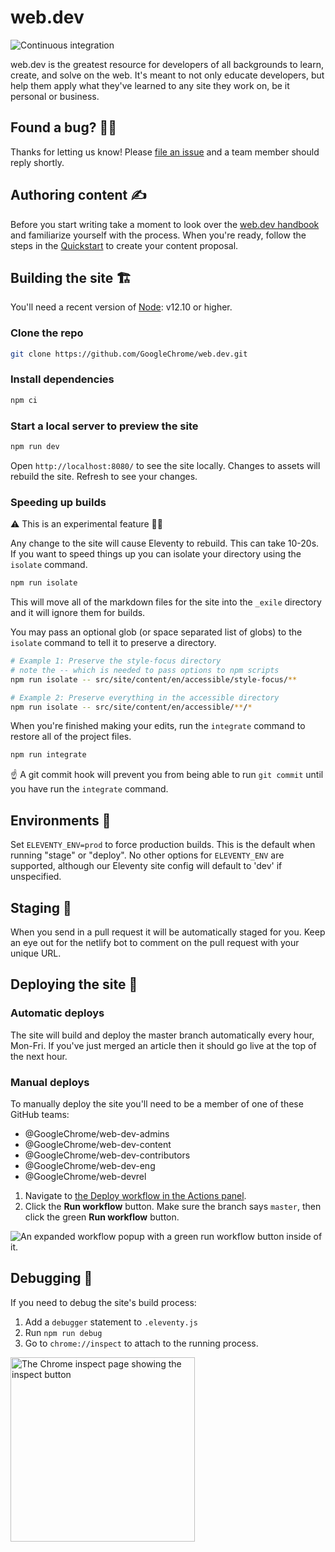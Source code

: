 # web.dev

![Continuous integration](https://github.com/GoogleChrome/web.dev/workflows/Continuous%20integration/badge.svg)

web.dev is the greatest resource for developers of all backgrounds to learn,
create, and solve on the web. It's meant to not only educate developers, but
help them apply what they've learned to any site they work on, be it personal or
business.

## Found a bug? 👷‍♀️

Thanks for letting us know! Please [file an issue](https://github.com/GoogleChrome/web.dev/issues/new?assignees=&labels=bug&template=bug_report.md&title=) and a team member should reply shortly.

## Authoring content ✍️

Before you start writing take a moment to look over the [web.dev
handbook](https://web.dev/handbook) and familiarize yourself with the process.
When you're ready, follow the steps in the
[Quickstart](https://web.dev/handbook/quick-start/) to create your content
proposal.

## Building the site 🏗

You'll need a recent version of [Node](https://nodejs.org/): v12.10 or higher.

### Clone the repo

```bash
git clone https://github.com/GoogleChrome/web.dev.git
```

### Install dependencies

```bash
npm ci
```

### Start a local server to preview the site

```bash
npm run dev
```

Open `http://localhost:8080/` to see the site locally. Changes to assets will
rebuild the site. Refresh to see your changes.

### Speeding up builds

⚠️ This is an experimental feature 🧪🔬

Any change to the site will cause Eleventy to rebuild. This can take 10-20s. If
you want to speed things up you can isolate your directory using the `isolate`
command.

```bash
npm run isolate
```

This will move all of the markdown files for the site into the `_exile`
directory and it will ignore them for builds.

You may pass an optional glob (or space separated list of globs) to the
`isolate` command to tell it to preserve a directory.

```bash
# Example 1: Preserve the style-focus directory
# note the -- which is needed to pass options to npm scripts
npm run isolate -- src/site/content/en/accessible/style-focus/**

# Example 2: Preserve everything in the accessible directory
npm run isolate -- src/site/content/en/accessible/**/*
```

When you're finished making your edits, run the `integrate` command to restore
all of the project files.

```bash
npm run integrate
```

☝️ A git commit hook will prevent you from being able to run `git commit` until
you have run the `integrate` command.

## Environments 🌳

Set `ELEVENTY_ENV=prod` to force production builds. This is the default when
running "stage" or "deploy". No other options for `ELEVENTY_ENV` are supported,
although our Eleventy site config will default to 'dev' if unspecified.

## Staging 🕺

When you send in a pull request it will be automatically staged for you. Keep an
eye out for the netlify bot to comment on the pull request with your unique URL.

## Deploying the site 🚀

### Automatic deploys

The site will build and deploy the master branch automatically every hour,
Mon-Fri. If you've just merged an article then it should go live at the top
of the next hour.

### Manual deploys

To manually deploy the site you'll need to be a member of one of these GitHub
teams:

- @GoogleChrome/web-dev-admins
- @GoogleChrome/web-dev-content
- @GoogleChrome/web-dev-contributors
- @GoogleChrome/web-dev-eng
- @GoogleChrome/web-devrel

1. Navigate to [the Deploy workflow in the Actions panel](https://github.com/GoogleChrome/web.dev/actions?query=workflow%3ADeploy).
2. Click the **Run workflow** button. Make sure the branch says `master`, then click the green **Run workflow** button.

![An expanded workflow popup with a green run workflow button inside of it.](https://user-images.githubusercontent.com/1066253/89584965-da6eb500-d7f1-11ea-8a43-d8b1abe2cd3b.png)

## Debugging 🐛

If you need to debug the site's build process:

1. Add a `debugger` statement to `.eleventy.js`
1. Run `npm run debug`
1. Go to `chrome://inspect` to attach to the running process.

<img
  width="295"
  alt="The Chrome inspect page showing the inspect button"
  src="https://user-images.githubusercontent.com/1066253/61085691-bf125a00-a3e5-11e9-9151-58bd8a50d404.png">
